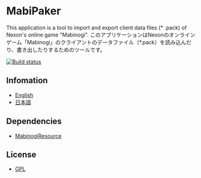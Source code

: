 # MabiPaker

This application is a tool to import and export client data files (* .pack) of Nexon's online game "Mabinogi".
このアプリケーションはNexonのオンラインゲーム「Mabinogi」のクライアントのデータファイル（*.pack）を読み込んだり、書き出したりするためのツールです。

[![Build status](https://ci.appveyor.com/api/projects/status/qt0pq8t5ggcgu5m9?svg=true)](https://ci.appveyor.com/project/logue/mabipack)

## Infomation

* [English](https://mabiassist.logue.be/MabiPacker)
* [日本語](https://mabiassist.logue.be/MabiPacker/ja)

## Dependencies

* [MabinogiResource](https://github.com/logue/MabinogiResource)

## License

* [GPL](LICENSE)
